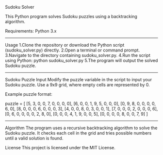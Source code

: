 Sudoku Solver

This Python program solves Sudoku puzzles using a backtracking algorithm.

Requirements: 
Python 3.x
***
Usage
1.Clone the repository or download the Python script (sudoku_solver.py) directly.
2.Open a terminal or command prompt.
3.Navigate to the directory containing sudoku_solver.py.
4.Run the script using Python: python sudoku_solver.py
5.The program will output the solved Sudoku puzzle.
***
Sudoku Puzzle Input
Modify the puzzle variable in the script to input your Sudoku puzzle. Use a 9x9 grid, where empty cells are represented by 0.

Example puzzle format:

puzzle = [
    [5, 3, 0, 0, 7, 0, 0, 0, 0],
    [6, 0, 0, 1, 9, 5, 0, 0, 0],
    [0, 9, 8, 0, 0, 0, 0, 6, 0],
    [8, 0, 0, 0, 6, 0, 0, 0, 3],
    [4, 0, 0, 8, 0, 3, 0, 0, 1],
    [7, 0, 0, 0, 2, 0, 0, 0, 6],
    [0, 6, 0, 0, 0, 0, 2, 8, 0],
    [0, 0, 0, 4, 1, 9, 0, 0, 5],
    [0, 0, 0, 0, 8, 0, 0, 7, 9]
]
***
Algorithm
The program uses a recursive backtracking algorithm to solve the Sudoku puzzle. It checks each cell in the grid and tries possible numbers until a valid solution is found.

License
This project is licensed under the MIT License.

